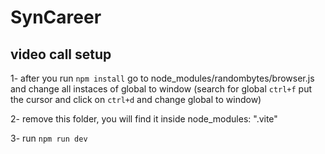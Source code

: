 # SynCareer
## video call setup

1- after you run `npm install` go to node_modules/randombytes/browser.js and change all instaces of global to window
(search for global `ctrl+f` put the cursor and click on `ctrl+d` and change global to window)

2- remove this folder, you will find it inside node_modules: ".vite"

3- run  `npm run dev`
